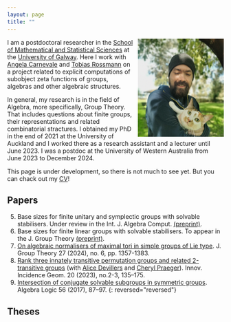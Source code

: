 ```yaml
---
layout: page
title: ""
---
```


<img align="right"  style="margin-left: 10px;" src="photoanton.jpg" width="200">


I am a postdoctoral researcher in the [School of Mathematical and Statistical Sciences](https://www.universityofgalway.ie/science/school-of-maths/) at the [University of Galway](https://www.universityofgalway.ie/). Here I work with [Angela Carnevale](https://angelacarnevale.github.io/) and [Tobias Rossmann](https://torossmann.github.io/)  on a project related to explicit computations of subobject zeta functions of groups, algebras and other algebraic structures. 

In general, my research is in the field of Algebra, more specifically, Group Theory. That includes questions about finite groups, their representations and related combinatorial stractures. I obtained my PhD in the end of 2021 at the University of Auckland and I worked there as a research assistant and a lecturer until June 2023. I was a postdoc at the University of Western Australia from June 2023 to December 2024. 

This page is under development, so there is not much to see yet. But you can chack out my [CV](antonCV.pdf)!

## Papers
5. Base sizes for finite unitary and symplectic groups with solvable stabilisers. Under review in the Int. J. Algebra Comput. [(preprint)](/pdftexts/BaseUSpBaykalov.pdf).
4. Base sizes for finite linear groups with solvable stabilisers. To appear in the J. Group Theory [(preprint)](https://doi.org/10.48550/arXiv.2408.08510). 
3. [On algebraic normalisers of maximal tori in simple groups of Lie type](https://doi.org/10.1515/jgth-2023-0070). J. Group Theory 27 (2024), no. 6, pp. 1357-1383. 
2. [Rank three innately transitive permutation groups and related 2-transitive groups](https://doi.org/10.2140/iig.2023.20.135) (with [Alice Devillers](https://research-repository.uwa.edu.au/en/persons/alice-devillers) and [Cheryl Praeger](https://research-repository.uwa.edu.au/en/persons/cheryl-praeger)). Innov. Incidence Geom. 20 (2023), no.2-3, 135–175. 
1. [Intersection of conjugate solvable subgroups in symmetric groups](https://doi.org/10.1007/s10469-017-9431-z).
Algebra Logic 56 (2017), 87–97. 
{: reversed="reversed"}


## Theses
